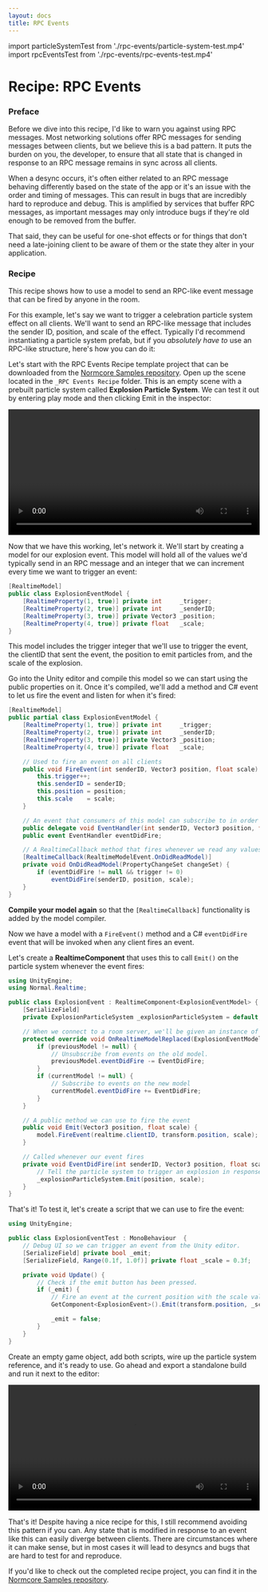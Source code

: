 ```yaml
---
layout: docs
title: RPC Events
---
```

import particleSystemTest from './rpc-events/particle-system-test.mp4'
import rpcEventsTest      from './rpc-events/rpc-events-test.mp4'

# Recipe: RPC Events

### Preface
Before we dive into this recipe, I'd like to warn you against using RPC messages. Most networking solutions offer RPC messages for sending messages between clients, but we believe this is a bad pattern. It puts the burden on you, the developer, to ensure that all state that is changed in response to an RPC message remains in sync across all clients.

When a desync occurs, it's often either related to an RPC message behaving differently based on the state of the app or it's an issue with the order and timing of messages. This can result in bugs that are incredibly hard to reproduce and debug. This is amplified by services that buffer RPC messages, as important messages may only introduce bugs if they're old enough to be removed from the buffer.

That said, they can be useful for one-shot effects or for things that don't need a late-joining client to be aware of them or the state they alter in your application.

### Recipe
This recipe shows how to use a model to send an RPC-like event message that can be fired by anyone in the room.

For this example, let's say we want to trigger a celebration particle system effect on all clients. We'll want to send an RPC-like message that includes the sender ID, position, and scale of the effect. Typically I'd recommend instantiating a particle system prefab, but if you *absolutely have to* use an RPC-like structure, here's how you can do it:

Let's start with the RPC Events Recipe template project that can be downloaded from the [Normcore Samples repository](https://github.com/NormalVR/Normcore-Samples). Open up the scene located in the `_RPC Events Recipe` folder. This is an empty scene with a prebuilt particle system called **Explosion Particle System**. We can test it out by entering play mode and then clicking Emit in the inspector:

<video width="100%" controls><source src={particleSystemTest} /></video>

Now that we have this working, let's network it. We'll start by creating a model for our explosion event. This model will hold all of the values we'd typically send in an RPC message and an integer that we can increment every time we want to trigger an event:

```csharp
[RealtimeModel]
public class ExplosionEventModel {
    [RealtimeProperty(1, true)] private int     _trigger;
    [RealtimeProperty(2, true)] private int     _senderID;
    [RealtimeProperty(3, true)] private Vector3 _position;
    [RealtimeProperty(4, true)] private float   _scale;
}
```

This model includes the trigger integer that we'll use to trigger the event, the clientID that sent the event, the position to emit particles from, and the scale of the explosion.

Go into the Unity editor and compile this model so we can start using the public properties on it. Once it's compiled, we'll add a method and C# event to let us fire the event and listen for when it's fired:

```csharp {8-25}
[RealtimeModel]
public partial class ExplosionEventModel {
    [RealtimeProperty(1, true)] private int     _trigger;
    [RealtimeProperty(2, true)] private int     _senderID;
    [RealtimeProperty(3, true)] private Vector3 _position;
    [RealtimeProperty(4, true)] private float   _scale;

    // Used to fire an event on all clients
    public void FireEvent(int senderID, Vector3 position, float scale) {
        this.trigger++;
        this.senderID = senderID;
        this.position = position;
        this.scale    = scale;
    }

    // An event that consumers of this model can subscribe to in order to respond to the event
    public delegate void EventHandler(int senderID, Vector3 position, float scale);
    public event EventHandler eventDidFire;

    // A RealtimeCallback method that fires whenever we read any values from the server
    [RealtimeCallback(RealtimeModelEvent.OnDidReadModel)]
    private void OnDidReadModel(PropertyChangeSet changeSet) {
        if (eventDidFire != null && trigger != 0)
            eventDidFire(senderID, position, scale);
    }
}
```

**Compile your model again** so that the `[RealtimeCallback]` functionality is added by the model compiler.

Now we have a model with a `FireEvent()` method and a C# `eventDidFire` event that will be invoked when any client fires an event.

Let's create a **RealtimeComponent** that uses this to call `Emit()` on the particle system whenever the event fires:

```csharp
using UnityEngine;
using Normal.Realtime;

public class ExplosionEvent : RealtimeComponent<ExplosionEventModel> {
    [SerializeField]
    private ExplosionParticleSystem _explosionParticleSystem = default;

    // When we connect to a room server, we'll be given an instance of our model to work with.
    protected override void OnRealtimeModelReplaced(ExplosionEventModel previousModel, ExplosionEventModel currentModel) {
        if (previousModel != null) {
            // Unsubscribe from events on the old model.
            previousModel.eventDidFire -= EventDidFire;
        }
        if (currentModel != null) {
            // Subscribe to events on the new model
            currentModel.eventDidFire += EventDidFire;
        }
    }

    // A public method we can use to fire the event
    public void Emit(Vector3 position, float scale) {
        model.FireEvent(realtime.clientID, transform.position, scale);
    }

    // Called whenever our event fires
    private void EventDidFire(int senderID, Vector3 position, float scale) {
        // Tell the particle system to trigger an explosion in response to the event
        _explosionParticleSystem.Emit(position, scale);
    }
}
```

That's it! To test it, let's create a script that we can use to fire the event:

```csharp
using UnityEngine;

public class ExplosionEventTest : MonoBehaviour  {
    // Debug UI so we can trigger an event from the Unity editor.
    [SerializeField] private bool _emit;
    [SerializeField, Range(0.1f, 1.0f)] private float _scale = 0.3f;

    private void Update() {
        // Check if the emit button has been pressed.
        if (_emit) {
            // Fire an event at the current position with the scale value set in Unity.
            GetComponent<ExplosionEvent>().Emit(transform.position, _scale);

            _emit = false;
        }
    }
}
```

Create an empty game object, add both scripts, wire up the particle system reference, and it's ready to use. Go ahead and export a standalone build and run it next to the editor:

<video width="100%" controls><source src={rpcEventsTest} /></video>

That's it! Despite having a nice recipe for this, I still recommend avoiding this pattern if you can. Any state that is modified in response to an event like this can easily diverge between clients. There are circumstances where it can make sense, but in most cases it will lead to desyncs and bugs that are hard to test for and reproduce.

If you'd like to check out the completed recipe project, you can find it in the [Normcore Samples repository](https://github.com/NormalVR/Normcore-Samples).
